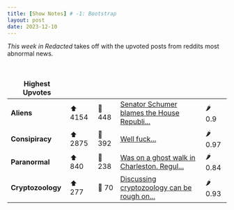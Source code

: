 ```yaml
---
title: [Show Notes] # -1: Bootstrap
layout: post
date: 2023-12-10
---
```

*This week in Redacted* takes off with the upvoted posts from reddits most abnormal news.
<style> td, th { border: none!important;} </style> <br>

| **Highest Upvotes**              |               |               |               |               |
| --- | --- | --- | --- | --- |
|**Aliens** | ⬆ 4154 | 💬 448 |  [Senator Schumer blames the House Republi...](/r/UFOs/comments/18aua4o/senator_schumer_blames_the_house_republicans_for/)| 🌶️ 0.9|
|**Consipiracy** | ⬆ 2875 | 💬 392 |  [Well fuck...](/r/conspiracy/comments/18b8h0t/well_fuck/)| 🌶️ 0.97|
|**Paranormal** | ⬆ 840 | 💬 238 |  [Was on a ghost walk in Charleston. Regul...](/r/Ghosts/comments/18bm0ec/was_on_a_ghost_walk_in_charleston_regular_picture/)| 🌶️ 0.84|
|**Cryptozoology** | ⬆ 277 | 💬 70 |  [Discussing cryptozoology can be rough on...](/r/Cryptozoology/comments/18dpcx5/discussing_cryptozoology_can_be_rough_online/)| 🌶️ 0.93|
